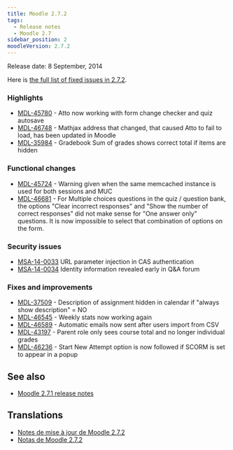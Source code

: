 ```yaml
---
title: Moodle 2.7.2
tags:
  - Release notes
  - Moodle 2.7
sidebar_position: 2
moodleVersion: 2.7.2
---
```

Release date: 8 September, 2014

Here is [the full list of fixed issues in 2.7.2](https://tracker.moodle.org/secure/IssueNavigator!executeAdvanced.jspa?jqlQuery=project+%3D+mdl+AND+resolution+%3D+fixed+AND+fixVersion+in+%28%222.7.2%22%29+ORDER+BY+priority+DESC&runQuery=true&clear=true).

### Highlights

- [MDL-45780](https://tracker.moodle.org/browse/MDL-45780) - Atto now working with form change checker and quiz autosave
- [MDL-46748](https://tracker.moodle.org/browse/MDL-46748) - Mathjax address that changed, that caused Atto to fail to load, has been updated in Moodle
- [MDL-35984](https://tracker.moodle.org/browse/MDL-35984) - Gradebook Sum of grades shows correct total if items are hidden

### Functional changes

- [MDL-45724](https://tracker.moodle.org/browse/MDL-45724) - Warning given when the same memcached instance is used for both sessions and MUC
- [MDL-46681](https://tracker.moodle.org/browse/MDL-46681) - For Multiple choices questions in the quiz / question bank, the options "Clear incorrect responses" and "Show the number of correct responses" did not make sense for "One answer only" questions. It is now impossible to select that combination of options on the form.

### Security issues

- [MSA-14-0033](https://moodle.org/mod/forum/discuss.php?d=269590) URL parameter injection in CAS authentication
- [MSA-14-0034](https://moodle.org/mod/forum/discuss.php?d=269591) Identity information revealed early in Q&A forum

### Fixes and improvements

- [MDL-37509](https://tracker.moodle.org/browse/MDL-37509) - Description of assignment hidden in calendar if "always show description" = NO
- [MDL-46545](https://tracker.moodle.org/browse/MDL-46545) - Weekly stats now working again
- [MDL-46589](https://tracker.moodle.org/browse/MDL-46589) - Automatic emails now sent after users import from CSV
- [MDL-43197](https://tracker.moodle.org/browse/MDL-43197) - Parent role only sees course total and no longer individual grades
- [MDL-46236](https://tracker.moodle.org/browse/MDL-46236) - Start New Attempt option is now followed if SCORM is set to appear in a popup

## See also

- [Moodle 2.7.1 release notes](/general/releases/2.7/2.7.1)

## Translations

- [Notes de mise à jour de Moodle 2.7.2](https://docs.moodle.org/fr/Notes_de_mise_à_jour_de_Moodle_2.7.2)
- [Notas de Moodle 2.7.2](https://docs.moodle.org/es/Notas_de_Moodle_2.7.2)
